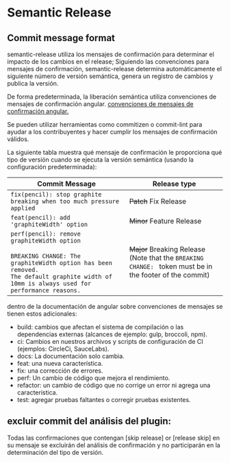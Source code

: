 # Semantic Release
## Commit message format
semantic-release utiliza los mensajes de confirmación para determinar el impacto de los cambios en el release; Siguiendo las convenciones para mensajes de confirmación, semantic-release determina automáticamente el siguiente número de versión semántica, genera un registro de cambios y publica la versión.

De forma predeterminada, la liberación semántica utiliza 
convenciones de mensajes de confirmación angular. [convenciones de mensajes de confirmación angular.](https://github.com/angular/angular/blob/main/CONTRIBUTING.md#-commit-message-format)

Se pueden utilizar herramientas como commitizen o commit-lint para ayudar a los contribuyentes y hacer cumplir los mensajes de confirmación válidos.

La siguiente tabla muestra qué mensaje de confirmación le proporciona qué tipo de versión cuando se ejecuta la versión semántica (usando la configuración predeterminada):

| Commit Message                                                                                                                                                                                   | Release type                                                                                                    |
| ------------------------------------------------------------------------------------------------------------------------------------------------------------------------------------------------ | --------------------------------------------------------------------------------------------------------------- |
| `fix(pencil): stop graphite breaking when too much pressure applied`                                                                                                                             | ~~Patch~~ Fix Release                                                                                           |
| `feat(pencil): add 'graphiteWidth' option`                                                                                                                                                       | ~~Minor~~ Feature Release                                                                                       |
| `perf(pencil): remove graphiteWidth option`<br><br>`BREAKING CHANGE: The graphiteWidth option has been removed.`<br>`The default graphite width of 10mm is always used for performance reasons.` | ~~Major~~ Breaking Release <br /> (Note that the `BREAKING CHANGE: ` token must be in the footer of the commit) |


dentro de la documentación de angular sobre convenciones de mensajes se tienen estos adicionales:

- build: cambios que afectan el sistema de compilación o las dependencias externas (alcances de ejemplo: gulp, broccoli, npm).
- ci: Cambios en nuestros archivos y scripts de configuración de CI (ejemplos: CircleCi, SauceLabs).
- docs: La documentación solo cambia.
- feat: una nueva característica.
- fix: una corrección de errores.
- perf: Un cambio de código que mejora el rendimiento.
- refactor: un cambio de código que no corrige un error ni agrega una característica.
- test: agregar pruebas faltantes o corregir pruebas existentes.

## excluir commit del análisis del plugin:

Todas las confirmaciones que contengan [skip release] or [release skip] en su mensaje se excluirán del análisis de confirmación y no participarán en la determinación del tipo de versión.
